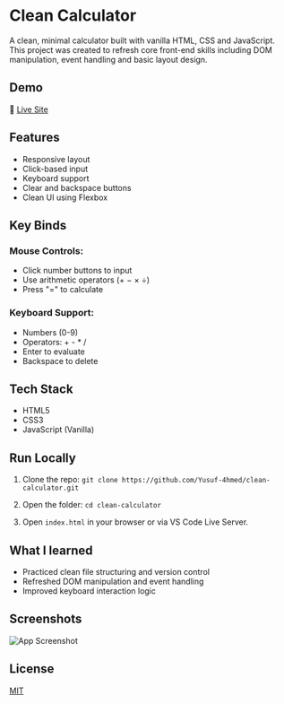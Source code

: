 
# Clean Calculator

A clean, minimal calculator built with vanilla HTML, CSS and JavaScript.
This project was created to refresh core front-end skills including DOM manipulation, event handling and basic layout design.


## Demo

🔗 [Live Site](https://yusuf-4hmed.github.io/clean-calculator/)



## Features

- Responsive layout
- Click-based input
- Keyboard support
- Clear and backspace buttons
- Clean UI using Flexbox



## Key Binds

### Mouse Controls:
- Click number buttons to input
- Use arithmetic operators (+ − × ÷)
- Press "=" to calculate

### Keyboard Support:
- Numbers (0-9)
- Operators: + - * /
- Enter to evaluate
- Backspace to delete

## Tech Stack

- HTML5
- CSS3
- JavaScript (Vanilla)



## Run Locally

1. Clone the repo:
    `git clone https://github.com/Yusuf-4hmed/clean-calculator.git`

2. Open the folder:
    `cd clean-calculator`

3. Open `index.html` in your browser or via VS Code Live Server.



## What I learned

- Practiced clean file structuring and version control
- Refreshed DOM manipulation and event handling
- Improved keyboard interaction logic

## Screenshots

![App Screenshot](https://via.placeholder.com/468x300?text=App+Screenshot+Here)


## License

[MIT](https://choosealicense.com/licenses/mit/)

